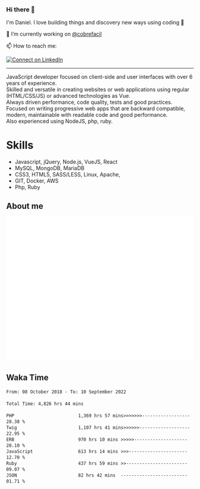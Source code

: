 ### Hi there 👋

I'm Daniel. I love building things and discovery new ways using coding :raised_hands: 

🔭 I’m currently working on [@cobrefacil](https://www.cobrefacil.com.br/)

📫 How to reach me:

[![Connect on LinkedIn](https://img.shields.io/badge/--linkedin?label=LinkedIn&logo=LinkedIn&style=social)](https://www.linkedin.com/in/daniel-cerverizzo/)

---

JavaScript developer focused on client-side and user interfaces with over 6 years of experience.  
Skilled and versatile in creating websites or web applications using regular (HTML/CSS/JS) or advanced technologies as Vue.  
Always driven performance, code quality, tests and good practices.  
 Focused on writing progressive web apps that are backward compatible, modern, maintainable with readable code and good performance.  
Also experienced using NodeJS, php, ruby. 


# Skills

 - Javascript, jQuery, Node.js, VueJS, React
 - MySQL, MongoDB, MariaDB    
 - CSS3, HTML5, SASS/LESS,  Linux, Apache,
 - GIT, Docker, AWS
 - Php, Ruby

## About me

![Metrics](/github-metrics.svg)

## Waka Time

<!--START_SECTION:waka-->

```text
From: 08 October 2018 - To: 10 September 2022

Total Time: 4,826 hrs 44 mins

PHP                        1,369 hrs 57 mins>>>>>>>------------------   28.38 %
Twig                       1,107 hrs 41 mins>>>>>>-------------------   22.95 %
ERB                        970 hrs 10 mins >>>>>--------------------   20.10 %
JavaScript                 613 hrs 14 mins >>>----------------------   12.70 %
Ruby                       437 hrs 59 mins >>-----------------------   09.07 %
JSON                       82 hrs 42 mins  -------------------------   01.71 %
```

<!--END_SECTION:waka-->

